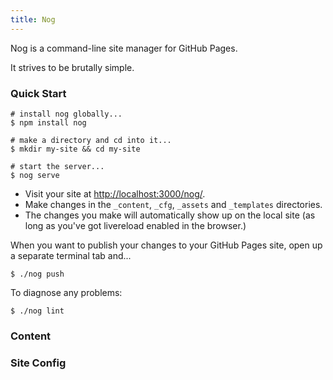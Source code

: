 ```yaml
---
title: Nog
---
```


Nog is a command-line site manager for GitHub Pages.

It strives to be brutally simple.


### Quick Start


```
# install nog globally...
$ npm install nog

# make a directory and cd into it...
$ mkdir my-site && cd my-site

# start the server...
$ nog serve
```
- Visit your site at <http://localhost:3000/nog/>.
- Make changes in the `_content`, `_cfg`, `_assets` and `_templates` directories.
- The changes you make will automatically show up on the local site (as long as you've got livereload enabled in the browser.)

When you want to publish your changes to your GitHub Pages site, open up a separate terminal tab and...

```
$ ./nog push
```

To diagnose any problems:

```
$ ./nog lint
```

### Content





### Site Config
